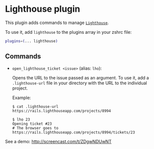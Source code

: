 # Lighthouse plugin

This plugin adds commands to manage [`Lighthouse`](https://lighthouseapp.com/).

To use it, add `lighthouse` to the plugins array in your zshrc file:

```zsh
plugins=(... lighthouse)
```

## Commands

-   `open_lighthouse_ticket <issue>` (alias: `lho`):

    Opens the URL to the issue passed as an argument. To use it, add a
    `.lighthouse-url` file in your directory with the URL to the individual
    project.

    Example:

    ```console
    $ cat .lighthouse-url
    https://rails.lighthouseapp.com/projects/8994
    
    $ lho 23
    Opening ticket #23
    # The browser goes to https://rails.lighthouseapp.com/projects/8994/tickets/23
    ```

See a demo: http://screencast.com/t/ZDgwNDUwNT
